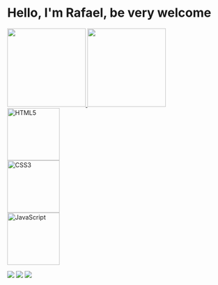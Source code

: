 # Hello, I'm Rafael, be very welcome


<div>
<a href="https://github.com/rafaelcechinel">
<img loading="lazy" height="180em" src="https://github-readme-stats.vercel.app/api/top-langs/?username=seu-usuário-aqui&layout=compact&langs_count=7&theme=dracula"/>
<img loading="lazy" height="180em" src="https://github-readme-stats.vercel.app/api?username=rafaelcechinel&show_icons=true&theme=dracula&include_all_commits=true&count_private=true"/>
</div>
<div>
  <img src="https://img.icons8.com/color/2x/html-5.png" width="120" alt="HTML5">
 </div>
  <div>
  <img src="https://img.icons8.com/color/2x/css3.png" width="120" alt="CSS3">
  </div>
   <div>
  <img src="https://static.vecteezy.com/system/resources/previews/027/127/560/non_2x/javascript-logo-javascript-icon-transparent-free-png.png" width="120" alt="JavaScript">
  </div>


<div> 
  
  <a href="https://www.instagram.com/rafaelcechinel_/" target="_blank"><img src="https://img.shields.io/badge/-Instagram-%23E4405F?style=for-the-badge&logo=instagram&logoColor=white" target="_blank"></a>
  <a href = "mailto: rafaelcechinel4@gmail.com"><img src="https://img.shields.io/badge/-Gmail-%23333?style=for-the-badge&logo=gmail&logoColor=white" target="_blank"></a>
  <a href="https://www.linkedin.com/in/rafael-cechinel-pacheco-708696239/" target="_blank"><img src="https://img.shields.io/badge/-LinkedIn-%230077B5?style=for-the-badge&logo=linkedin&logoColor=white" target="_blank"></a> 
</div>

